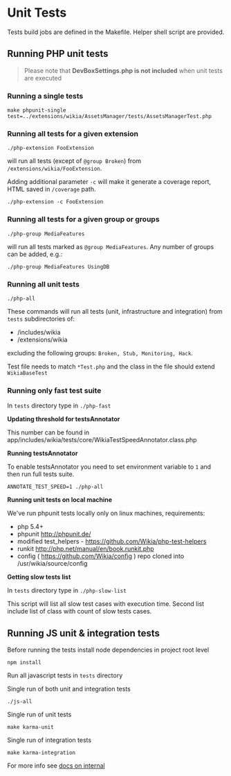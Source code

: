 Unit Tests
==========

Tests build jobs are defined in the Makefile. Helper shell script are provided.

## Running PHP unit tests

> Please note that **DevBoxSettings.php is not included** when unit tests are executed

### Running a single tests

```
make phpunit-single test=../extensions/wikia/AssetsManager/tests/AssetsManagerTest.php
```

### Running all tests for a given extension

```
./php-extension FooExtension
```

will run all tests (except of ``@group Broken``) from ``/extensions/wikia/FooExtension``.

Adding additional parameter ``-c`` will make it generate a coverage report, HTML saved in ``/coverage`` path.

```
./php-extension -c FooExtension
```

### Running all tests for a given group or groups

```
./php-group MediaFeatures
```

will run all tests marked as ``@group MediaFeatures``.  Any number of groups can be added, e.g.:

```
./php-group MediaFeatures UsingDB
```

### Running all unit tests

```
./php-all
```

These commands will run all tests (unit, infrastructure and integration) from ``tests`` subdirectories of:

* /includes/wikia
* /extensions/wikia

excluding the following groups: ``Broken, Stub, Monitoring, Hack``.

Test file needs to match ``*Test.php`` and the class in the file should extend ``WikiaBaseTest``

### Running only fast test suite

In ```tests``` directory type in ```./php-fast```

**Updating threshold for testsAnnotator**

This number can be found in app/includes/wikia/tests/core/WikiaTestSpeedAnnotator.class.php

**Running testsAnnotator**

To enable testsAnnotator you need to set environment variable to ```1``` and then run full tests suite.
````
ANNOTATE_TEST_SPEED=1 ./php-all
````

**Running unit tests on local machine**

We've run phpunit tests locally only on linux machines, requirements:
* php 5.4+
* phpunit http://phpunit.de/
* modified test_helpers - https://github.com/Wikia/php-test-helpers
* runkit http://php.net/manual/en/book.runkit.php
* config ( https://github.com/Wikia/config ) repo cloned into /usr/wikia/source/config

**Getting slow tests list**

In ```tests``` directory type in ```./php-slow-list```

This script will list all slow test cases with execution time.
Second list include list of class with count of slow tests cases.

## Running JS unit & integration tests

Before running the tests install node dependencies in project root level
```
npm install
```

Run all javascript tests in ```tests``` directory

Single run of both unit and integration tests
```
./js-all
```

Single run of unit tests
```
make karma-unit
```

Single run of integration tests
```
make karma-integration
```

For more info see [docs on internal](https://internal.wikia-inc.com/wiki/Unit_Testing/JS)
